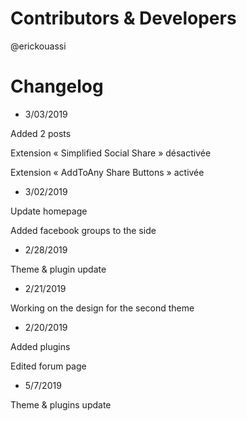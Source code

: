 # Contributors & Developers
@erickouassi

# Changelog

* 3/03/2019

Added 2 posts

Extension « Simplified Social Share » désactivée

Extension « AddToAny Share Buttons » activée

* 3/02/2019

Update homepage

Added facebook groups to the side

* 2/28/2019

Theme & plugin update

* 2/21/2019

Working on the design for the second theme

* 2/20/2019

Added plugins

Edited forum page

* 5/7/2019

Theme & plugins update
